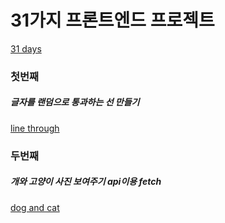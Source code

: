 # 31가지 프론트엔드 프로젝트

[31 days](https://focused-leakey-b37c66.netlify.app/)

### 첫번째

##### 글자를 랜덤으로 통과하는 선 만들기

[line through](https://focused-leakey-b37c66.netlify.app/day1/index.html)

### 두번째

##### 개와 고양이 사진 보여주기 api이용 fetch

[dog and cat](https://focused-leakey-b37c66.netlify.app/day2/index.html)
